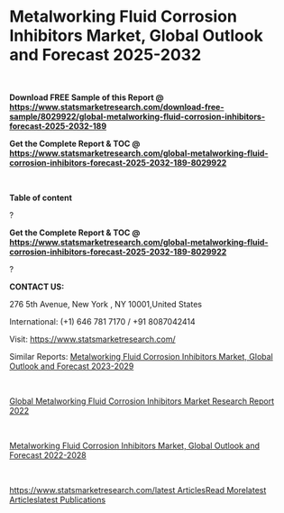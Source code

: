 <h1>Metalworking Fluid Corrosion Inhibitors Market, Global Outlook and Forecast 2025-2032</h1><br/><p><strong>Download FREE Sample of this Report @ <a href="https://www.statsmarketresearch.com/download-free-sample/8029922/global-metalworking-fluid-corrosion-inhibitors-forecast-2025-2032-189">https://www.statsmarketresearch.com/download-free-sample/8029922/global-metalworking-fluid-corrosion-inhibitors-forecast-2025-2032-189</a></strong></p>
 
 
 
 <div><b>Get the Complete Report & TOC @ <a href="https://www.statsmarketresearch.com/global-metalworking-fluid-corrosion-inhibitors-forecast-2025-2032-189-8029922">https://www.statsmarketresearch.com/global-metalworking-fluid-corrosion-inhibitors-forecast-2025-2032-189-8029922</a></b></div>
 
 
 
 <p><br />
 
 <b>Table of content</b></p>
 
 
 
 <p>? </p>
 
 
 
 <div><b>Get the Complete Report & TOC @ <a href="https://www.statsmarketresearch.com/global-metalworking-fluid-corrosion-inhibitors-forecast-2025-2032-189-8029922">https://www.statsmarketresearch.com/global-metalworking-fluid-corrosion-inhibitors-forecast-2025-2032-189-8029922</a></b></div>
 
 
 
 <p>? </p>
 
 
 
 <p><b>CONTACT US:</b><br />
 
 276 5th Avenue, New York , NY 10001,United States<br />
 
 International: (+1) 646 781 7170 / +91 8087042414<br />
 
 Visit: <a href="https://www.statsmarketresearch.com/">https://www.statsmarketresearch.com/</a><br />
 
 Similar Reports: <a href="https://www.statsmarketresearch.com/global-metalworking-fluid-corrosion-inhibitors-forecast-2025-2032-189-8029922">Metalworking Fluid Corrosion Inhibitors Market, Global Outlook and Forecast 2023-2029</a><br />
 
 <br />
 
 <a href="https://www.statsmarketresearch.com/global-metalworking-fluid-corrosion-inhibitors-forecast-2025-2032-189-8029922">Global Metalworking Fluid Corrosion Inhibitors Market Research Report 2022</a><br />
 
 <br />
 
 <a href="https://www.statsmarketresearch.com/global-metalworking-fluid-corrosion-inhibitors-forecast-2025-2032-189-8029922">Metalworking Fluid Corrosion Inhibitors Market, Global Outlook and Forecast 2022-2028</a><br />
 
 <br />
 
 <a href="https://gyeongbokgung.com">https://www.statsmarketresearch.com/</a><a href="https://hallyeomaritime.com">latest Articles</a><a href="https://jingwansa.com">Read More</a><a href="https://nguoiviet.jp/">latest Articles</a><a href="https://www.intelmarketresearch.com/">latest Publications</a></p>